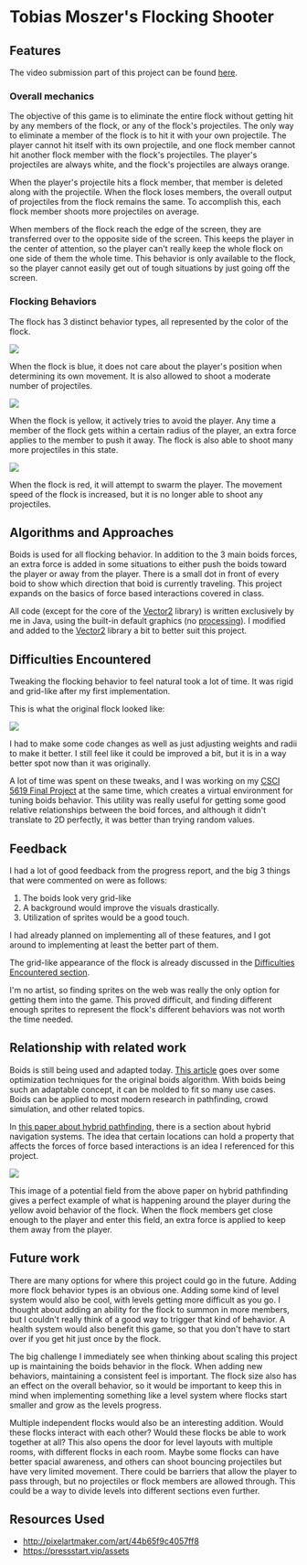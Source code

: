 # Tobias Moszer's Flocking Shooter

## Features

The video submission part of this project can be found [here](https://www.youtube.com/watch?v=1lOUWAHI3Wg).

### Overall mechanics

The objective of this game is to eliminate the entire flock without getting hit by any members of the flock,
or any of the flock's projectiles.
The only way to eliminate a member of the flock is to hit it with your own projectile.
The player cannot hit itself with its own projectile,
and one flock member cannot hit another flock member with the flock's projectiles.
The player's projectiles are always white, and the flock's projectiles are always orange.

When the player's projectile hits a flock member,
that member is deleted along with the projectile.
When the flock loses members,
the overall output of projectiles from the flock remains the same.
To accomplish this, each flock member shoots more projectiles on average.

When members of the flock reach the edge of the screen,
they are transferred over to the opposite side of the screen.
This keeps the player in the center of attention,
so the player can't really keep the whole flock on one side of them the whole time.
This behavior is only available to the flock,
so the player cannot easily get out of tough situations by just going off the screen.

### Flocking Behaviors

The flock has 3 distinct behavior types,
all represented by the color of the flock.

![](pictures/Default.jpg)

When the flock is blue,
it does not care about the player's position when determining its own movement.
It is also allowed to shoot a moderate number of projectiles.

![](pictures/Avoid.jpg)

When the flock is yellow,
it actively tries to avoid the player.
Any time a member of the flock gets within a certain radius of the player,
an extra force applies to the member to push it away.
The flock is also able to shoot many more projectiles in this state.

![](pictures/Swarm.jpg)

When the flock is red,
it will attempt to swarm the player.
The movement speed of the flock is increased,
but it is no longer able to shoot any projectiles.

## Algorithms and Approaches

Boids is used for all flocking behavior.
In addition to the 3 main boids forces,
an extra force is added in some situations to either push the boids toward the player 
or away from the player.
There is a small dot in front of every boid to show which direction that boid is currently traveling.
This project expands on the basics of force based interactions covered in class.

All code (except for the core of the [Vector2](src/game/vectors/Vector2.java) library) is written exclusively by me in Java,
using the built-in default graphics (no [processing](https://processing.org/)).
I modified and added to the [Vector2](src/game/vectors/Vector2.java) library a bit to better suit this project.

## Difficulties Encountered

Tweaking the flocking behavior to feel natural took a lot of time.
It was rigid and grid-like after my first implementation.

This is what the original flock looked like:

![](pictures/GridFlock.jpg)

I had to make some code changes
as well as just adjusting weights and radii to make it better.
I still feel like it could be improved a bit,
but it is in a way better spot now than it was originally.

A lot of time was spent on these tweaks,
and I was working on my [CSCI 5619 Final Project](https://www.youtube.com/watch?v=8qc9OyWq3e0)
at the same time, which creates a virtual environment for tuning boids behavior.
This utility was really useful for getting some good relative relationships between the boid forces,
and although it didn't translate to 2D perfectly,
it was better than trying random values.

## Feedback

I had a lot of good feedback from the progress report,
and the big 3 things that were commented on were as follows:

1. The boids look very grid-like
2. A background would improve the visuals drastically.
3. Utilization of sprites would be a good touch.

I had already planned on implementing all of these features,
and I got around to implementing at least the better part of them.

The grid-like appearance of the flock is already discussed in the
[Difficulties Encountered section](#difficulties-encountered).

I'm no artist,
so finding sprites on the web was really the only option for getting them into the game.
This proved difficult,
and finding different enough sprites to represent
the flock's different behaviors was not worth the time needed.

## Relationship with related work

Boids is still being used and adapted today.
[This article](https://citeseerx.ist.psu.edu/viewdoc/download?doi=10.1.1.1062.9422&rep=rep1&type=pdf)
goes over some optimization techniques for the original boids algorithm.
With boids being such an adaptable concept, it can be molded to fit so many use cases.
Boids can be applied to most modern research in pathfinding, crowd simulation,
and other related topics.

In [this paper about hybrid pathfinding](https://ieeexplore.ieee.org/abstract/document/7063238),
there is a section about hybrid navigation systems.
The idea that certain locations can hold a property that affects the forces of
force based interactions is an idea I referenced for this project.

![](pictures/PotentialField.gif)

This image of a potential field from the above paper on hybrid pathfinding gives 
a perfect example of what is happening around the player during the yellow avoid behavior of the flock.
When the flock members get close enough to the player and enter this field,
an extra force is applied to keep them away from the player.

## Future work

There are many options for where this project could go in the future.
Adding more flock behavior types is an obvious one.
Adding some kind of level system would also be cool,
with levels getting more difficult as you go.
I thought about adding an ability for the flock to summon in more members,
but I couldn't really think of a good way to trigger that kind of behavior.
A health system would also benefit this game,
so that you don't have to start over if you get hit just once by the flock.

The big challenge I immediately see when thinking about scaling this project up is
maintaining the boids behavior in the flock.
When adding new behaviors,
maintaining a consistent feel is important.
The flock size also has an effect on the overall behavior,
so it would be important to keep this in mind when implementing something like
a level system where flocks start smaller and grow as the levels progress.

Multiple independent flocks would also be an interesting addition.
Would these flocks interact with each other?
Would these flocks be able to work together at all?
This also opens the door for level layouts with multiple rooms,
with different flocks in each room.
Maybe some flocks can have better spacial awareness,
and others can shoot bouncing projectiles but have very limited movement.
There could be barriers that allow the player to pass through,
but no projectiles or flock members are allowed through.
This could be a way to divide levels into different sections even further.

## Resources Used

* http://pixelartmaker.com/art/44b65f9c4057ff8
* https://pressstart.vip/assets
